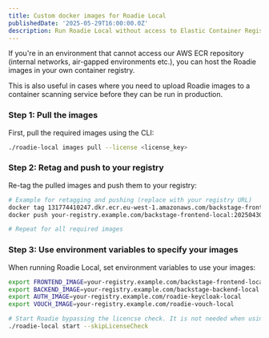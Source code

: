 ```yaml
---
title: Custom docker images for Roadie Local
publishedDate: '2025-05-29T16:00:00.0Z'
description: Run Roadie Local without access to Elastic Container Registry.
---
```


If you're in an environment that cannot access our AWS ECR repository (internal networks,
air-gapped environments etc.), you can host the Roadie images in your own container registry.

This is also useful in cases where you need to upload Roadie images to a container scanning
service before they can be run in production.

### Step 1: Pull the images

First, pull the required images using the CLI:

```bash
./roadie-local images pull --license <license_key>
```

### Step 2: Retag and push to your registry

Re-tag the pulled images and push them to your registry:

```bash
# Example for retagging and pushing (replace with your registry URL)
docker tag 131774410247.dkr.ecr.eu-west-1.amazonaws.com/backstage-frontend-local:20250430083237 your-registry.example.com/backstage-frontend-local:20250430083237
docker push your-registry.example.com/backstage-frontend-local:20250430083237

# Repeat for all required images
```

### Step 3: Use environment variables to specify your images

When running Roadie Local, set environment variables to use your images:

```bash
export FRONTEND_IMAGE=your-registry.example.com/backstage-frontend-local
export BACKEND_IMAGE=your-registry.example.com/backstage-backend-local
export AUTH_IMAGE=your-registry.example.com/roadie-keycloak-local
export VOUCH_IMAGE=your-registry.example.com/roadie-vouch-local

# Start Roadie bypassing the licencse check. It is not needed when using your own images
./roadie-local start --skipLicenseCheck
```
